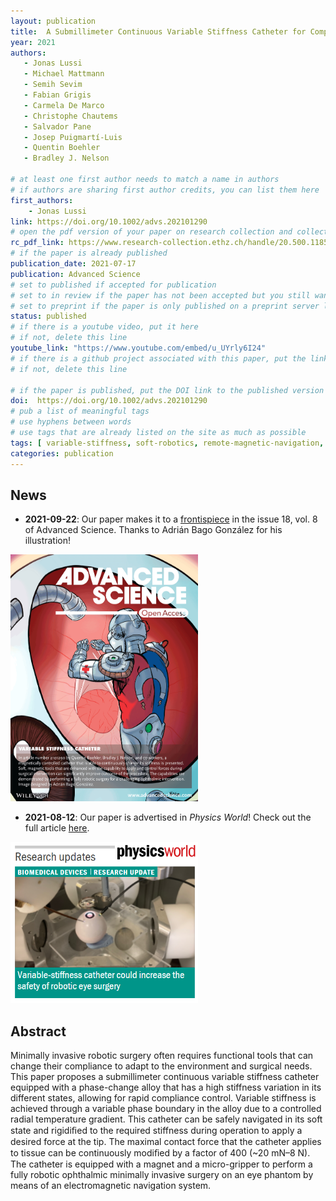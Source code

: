 ```yaml
---
layout: publication
title:  A Submillimeter Continuous Variable Stiffness Catheter for Compliance Control
year: 2021 
authors: 
   - Jonas Lussi
   - Michael Mattmann
   - Semih Sevim
   - Fabian Grigis
   - Carmela De Marco
   - Christophe Chautems
   - Salvador Pane
   - Josep Puigmartí-Luis
   - Quentin Boehler
   - Bradley J. Nelson
   
# at least one first author needs to match a name in authors
# if authors are sharing first author credits, you can list them here
first_authors: 
    - Jonas Lussi
link: https://doi.org/10.1002/advs.202101290
# open the pdf version of your paper on research collection and collect the link there
rc_pdf_link: https://www.research-collection.ethz.ch/handle/20.500.11850/489702
# if the paper is already published
publication_date: 2021-07-17
publication: Advanced Science
# set to published if accepted for publication
# set to in review if the paper has not been accepted but you still want a web presence for it
# set to preprint if the paper is only published on a preprint server like arxiv
status: published
# if there is a youtube video, put it here
# if not, delete this line
youtube_link: "https://www.youtube.com/embed/u_UYrly6I24"
# if there is a github project associated with this paper, put the link here
# if not, delete this line

# if the paper is published, put the DOI link to the published version
doi:  https://doi.org/10.1002/advs.202101290
# pub a list of meaningful tags
# use hyphens between words
# use tags that are already listed on the site as much as possible
tags: [ variable-stiffness, soft-robotics, remote-magnetic-navigation, medical-robotics,magnetic-catheters, continuum-robots, ophthalmology]
categories: publication
---
```


## News ##

* **2021-09-22**: Our paper makes it to a [frontispiece](https://onlinelibrary.wiley.com/doi/10.1002/advs.202170118) in the issue 18, vol. 8 of Advanced Science. Thanks to Adrián Bago González for his illustration!

<img src="/images/advs202170118_frontispiece.jpg" width="300" />

* **2021-08-12**: Our paper is advertised in _Physics World_! Check out the full article [here](https://physicsworld.com/a/variable-stiffness-catheter-could-increase-the-safety-of-robotic-eye-surgery/).

<img src="/images/august_2021_physics_world_vs_stiffness.png" width="300" />

## Abstract ##
Minimally invasive robotic surgery often requires functional tools that can change their compliance to adapt to the environment and surgical needs. This paper proposes a submillimeter continuous variable stiffness catheter equipped with a phase-change alloy that has a high stiffness variation in its different states, allowing for rapid compliance control. Variable stiffness is achieved through a variable phase boundary in the alloy due to a controlled radial temperature gradient. This catheter can be safely navigated in its soft state and rigidiﬁed to the required stiffness during operation to apply a desired force at the tip. The maximal contact force that the catheter applies to tissue can be continuously modiﬁed by a factor of 400 (~20 mN–8 N). The catheter is equipped with a magnet and a micro-gripper to perform a fully robotic ophthalmic minimally invasive surgery on an eye phantom by means of an electromagnetic navigation system.
